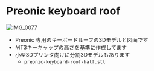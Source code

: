 # Preonic keyboard roof

![IMG_0077](https://user-images.githubusercontent.com/85969249/129804241-771398fd-cfa1-45b8-844e-eac59b9927e3.PNG)

- Preonic 専用のキーボードルーフの3Dモデルと図面です
- MT3キーキャップの高さを基準に作成してます
- 小型3Dプリンタ向けに分割3Dモデルもあります
  - `preonic-keyboard-roof-half.stl`
